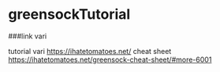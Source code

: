 # greensockTutorial

###link vari

tutorial vari https://ihatetomatoes.net/
cheat sheet https://ihatetomatoes.net/greensock-cheat-sheet/#more-6001
